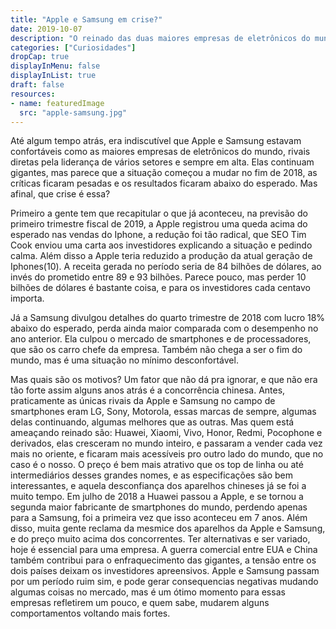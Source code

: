 ```yaml
---
title: "Apple e Samsung em crise?"
date: 2019-10-07
description: "O reinado das duas maiores empresas de eletrônicos do mundo está ameaçado?"
categories: ["Curiosidades"]
dropCap: true
displayInMenu: false
displayInList: true
draft: false
resources:
- name: featuredImage
  src: "apple-samsung.jpg"
---
```


Até algum tempo atrás, era indiscutível que Apple e Samsung estavam confortáveis como as maiores empresas de eletrônicos do mundo, rivais diretas pela liderança de vários setores e sempre em alta. Elas continuam gigantes, mas parece que a situação começou a mudar no fim de 2018, as críticas ficaram pesadas e os resultados ficaram abaixo do esperado. Mas afinal, que crise é essa?

Primeiro a gente tem que recapitular o que já aconteceu, na previsão do primeiro trimestre fiscal de 2019, a Apple registrou uma queda acima do esperado nas vendas do Iphone, a redução foi tão radical, que SEO Tim Cook enviou uma carta aos investidores explicando a situação e pedindo calma. Além disso a Apple teria reduzido a produção da atual geração de Iphones(10). A receita gerada no período seria de 84 bilhões de dólares, ao invés do prometido entre 89 e 93 bilhões. Parece pouco, mas perder 10 bilhões de dólares é bastante coisa, e para os investidores cada centavo importa.

Já a Samsung divulgou detalhes do quarto trimestre de 2018 com lucro 18% abaixo do esperado, perda ainda maior comparada com o desempenho no ano anterior. Ela culpou o mercado de smartphones e de processadores, que são os carro chefe da empresa. Também não chega a ser o fim do mundo, mas é uma situação no mínimo desconfortável.

Mas quais são os motivos? Um fator que não dá pra ignorar, e que não era tão forte assim alguns anos atrás é a concorrência chinesa. Antes, praticamente as únicas rivais da Apple e Samsung no campo de smartphones eram LG, Sony, Motorola, essas marcas de sempre, algumas delas continuando, algumas melhores que as outras. Mas quem está ameaçando reinado são: Huawei, Xiaomi, Vivo, Honor, Redmi, Pocophone e derivados, elas cresceram no mundo inteiro, e passaram a vender cada vez mais no oriente, e ficaram mais acessíveis pro outro lado do mundo, que no caso é o nosso. O preço é bem mais atrativo que os top de linha ou até intermediários desses grandes nomes, e as especificações são bem interessantes, e aquela desconfiança dos aparelhos chineses já se foi a muito tempo. Em julho de 2018 a Huawei passou a Apple, e se tornou a segunda maior fabricante de smartphones do mundo, perdendo apenas para a Samsung, foi a primeira vez que isso aconteceu em 7 anos. Além disso, muita gente reclama da mesmice dos aparelhos da Apple e Samsung, e do preço muito acima dos concorrentes. Ter alternativas e ser variado, hoje é essencial para uma empresa. A guerra comercial entre EUA e China também contribui para o enfraquecimento das gigantes, a tensão entre os dois países deixam os investidores apreensivos. Apple e Samsung passam por um período ruim sim, e pode gerar consequencias negativas mudando algumas coisas no mercado, mas é um ótimo momento para essas empresas refletirem um pouco, e quem sabe, mudarem alguns comportamentos voltando mais fortes.
